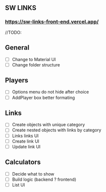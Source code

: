 ## SW LINKS

### https://sw-links-front-end.vercel.app/

//TODO:

## General

- [ ] Change to Material UI
- [ ] Change folder structure

## Players

- [ ] Options menu do not hide after choice
- [ ] AddPlayer box better formating

## Links

- [ ] Create objects with unique category
- [ ] Create nested objects with links by category
- [ ] Links links UI
- [ ] Create link UI
- [ ] Update link UI

## Calculators

- [ ] Decide what to show
- [ ] Build logic (backend ? frontend)
- [ ] List UI
